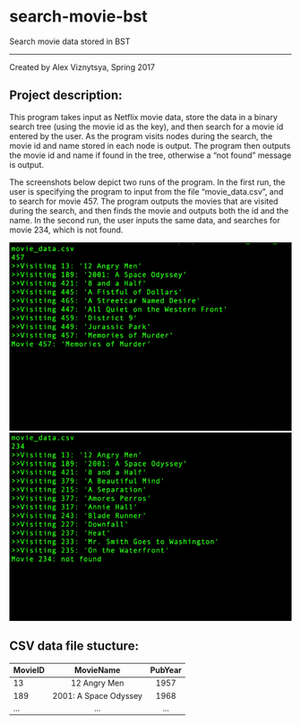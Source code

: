 # search-movie-bst
Search movie data stored in BST
***
Created by Alex Viznytsya, Spring 2017

## Project description:

This program takes input as Netflix movie data, store the data in a binary search tree (using the movie id as the key), and then search for a movie id entered by the user. As the program visits nodes during the search, the movie id and name stored in each node is output. The program then outputs the movie id and name if found in the tree, otherwise a “not found” message is output.

The screenshots below depict two runs of the program. In the first run, the user is specifying the program to input from the file “movie_data.csv”, and to search for movie 457. The program outputs the movies that are visited during the search, and then finds the movie and outputs both the id and the name. In the second run, the user inputs the same data, and searches for movie 234, which is not found.

![alt text](./screenshots/search_movie_bst_1.jpg "Screenshot 1")
![alt text](./screenshots/search_movie_bst_2.jpg "Screenshot 2")

## CSV data file stucture:

| MovieID | MovieName | PubYear |
|---------|:---------:|:-------:|
| 13      | 12 Angry Men | 1957 |
| 189     | 2001: A Space Odyssey | 1968 |
| ...     | ...       | ...     |


